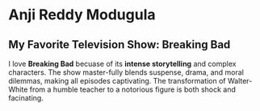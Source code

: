 # Anji Reddy Modugula

## My Favorite Television Show: Breaking Bad

I love **Breaking Bad** becuase of its **intense storytelling** and complex characters. The show master-fully blends suspense, drama, and moral dilemmas, making all episodes captivating. The transformation of Walter-White from a humble teacher to a notorious figure is both shock and facinating.